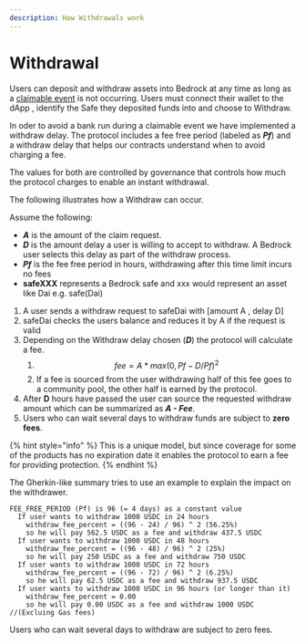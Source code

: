 ```yaml
---
description: How Withdrawals work
---
```


# Withdrawal

Users can deposit and withdraw assets into Bedrock at any time as long as a [claimable event](covered-events.md) is not   occurring. Users must connect their wallet to the dApp , identify the Safe they deposited funds into and choose to Withdraw.&#x20;

In oder to avoid a bank run during a claimable event we have implemented a withdraw delay. The protocol includes a fee free period (labeled as _**Pf**_) and a withdraw delay that helps our contracts understand when to avoid charging a fee.

The values for both are controlled by governance that controls how much the protocol charges to enable an instant withdrawal.&#x20;

The following illustrates how a Withdraw can occur.&#x20;

Assume the following:

* _**A**_ is the amount of the claim request.
* _**D**_ is the amount delay a user is willing to accept to withdraw. A Bedrock user selects this delay as part of the withdraw process.&#x20;
* _**Pf**_ is the fee free period in hours, withdrawing after this time limit incurs no fees &#x20;
* **safeXXX** represents a Bedrock safe and xxx would represent an asset like Dai e.g. safe(Dai)

1. A user sends a withdraw request to safeDai with \[amount A , delay D]
2. safeDai checks the users balance and reduces it by A if the request is valid
3. Depending on the Withdraw delay chosen (_**D**_) the protocol will calculate a fee.
   1. $$fee = A * max(0,Pf-D /Pf)^2$$
   2. If a fee is sourced from the user withdrawing  half of this fee goes to a community pool, the other half is earned by the protocol.&#x20;
4. After **D** hours have passed the user can source the requested withdraw amount which can be summarized as _**A - Fee**_.&#x20;
5. Users who can wait several days to withdraw funds are subject to **zero fees**.&#x20;

{% hint style="info" %}
This is a unique model, but since coverage for some of the products has no expiration date it enables the protocol to earn a fee for providing protection.&#x20;
{% endhint %}

The Gherkin-like summary tries to use an example to explain the impact on the withdrawer.&#x20;

```applescript
FEE_FREE_PERIOD (Pf) is 96 (= 4 days) as a constant value
  If user wants to withdraw 1000 USDC in 24 hours
    withdraw_fee_percent = ((96 - 24) / 96) ^ 2 (56.25%)
    so he will pay 562.5 USDC as a fee and withdraw 437.5 USDC
  If user wants to withdraw 1000 USDC in 48 hours
    withdraw_fee_percent = ((96 - 48) / 96) ^ 2 (25%)
    so he will pay 250 USDC as a fee and withdraw 750 USDC
  If user wants to withdraw 1000 USDC in 72 hours
    withdraw_fee_percent = ((96 - 72) / 96) ^ 2 (6.25%)
    so he will pay 62.5 USDC as a fee and withdraw 937.5 USDC
  If user wants to withdraw 1000 USDC in 96 hours (or longer than it)
    withdraw_fee_percent = 0.00
    so he will pay 0.00 USDC as a fee and withdraw 1000 USDC //(Excluing Gas fees)
```

Users who can wait several days to withdraw are subject to zero fees.&#x20;



